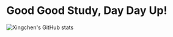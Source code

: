 # Good Good Study, Day Day Up!

![Xingchen's GitHub stats](https://github-readme-stats.vercel.app/api?username=Xingchen1224&show_icons=true&theme=algolia)
